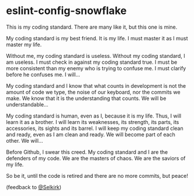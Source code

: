 # eslint-config-snowflake

This is my coding standard. There are many like it, but this one is mine.

My coding standard is my best friend. It is my life. I must master it as I must master my life.

Without me, my coding standard is useless. Without my coding standard, I am useless. I must check in against my coding standard true. I must be more consistent than my enemy who is trying to confuse me. I must clarify before he confuses me. I will...

My coding standard and I know that what counts in development is not the amount of code we type, the noise of our keyboard, nor the commits we make. We know that it is the understanding that counts. We will be understandable...

My coding standard is human, even as I, because it is my life. Thus, I will learn it as a brother. I will learn its weaknesses, its strength, its parts, its accessories, its sights and its barrel. I will keep my coding standard clean and ready, even as I am clean and ready. We will become part of each other. We will...

Before Github, I swear this creed. My coding standard and I are the defenders of my code. We are the masters of chaos. We are the saviors of my life.

So be it, until the code is retired and there are no more commits, but peace!

(feedback to [@Selkirk](https://twitter.com/Selkirk))
